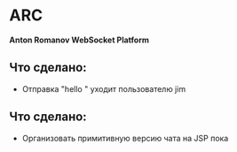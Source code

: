 # ARC
**Anton Romanov WebSocket Platform**

## Что сделано:

* Отправка "hello <current user>" уходит пользователю jim

## Что сделано:

* Организовать примитивную версию чата на JSP пока